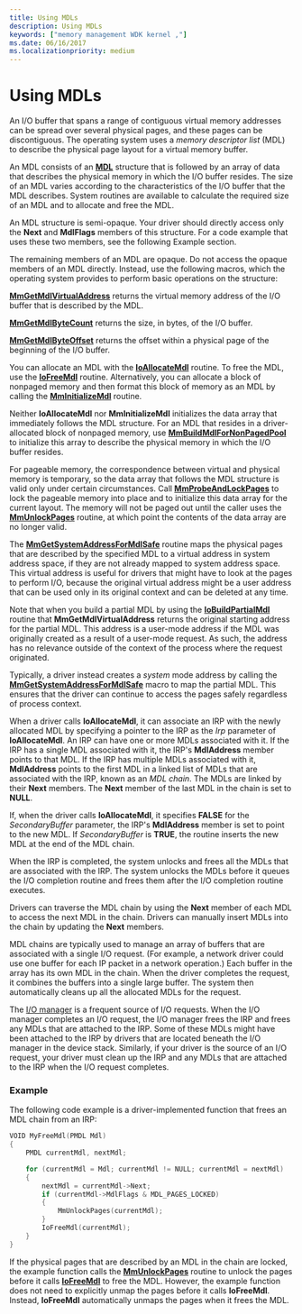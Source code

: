 ```yaml
---
title: Using MDLs
description: Using MDLs
keywords: ["memory management WDK kernel ,"]
ms.date: 06/16/2017
ms.localizationpriority: medium
---
```


# Using MDLs


An I/O buffer that spans a range of contiguous virtual memory addresses can be spread over several physical pages, and these pages can be discontiguous. The operating system uses a *memory descriptor list* (MDL) to describe the physical page layout for a virtual memory buffer.

An MDL consists of an [**MDL**](/windows-hardware/drivers/ddi/wdm/ns-wdm-_mdl) structure that is followed by an array of data that describes the physical memory in which the I/O buffer resides. The size of an MDL varies according to the characteristics of the I/O buffer that the MDL describes. System routines are available to calculate the required size of an MDL and to allocate and free the MDL.

An MDL structure is semi-opaque. Your driver should directly access only the **Next** and **MdlFlags** members of this structure. For a code example that uses these two members, see the following Example section.

The remaining members of an MDL are opaque. Do not access the opaque members of an MDL directly. Instead, use the following macros, which the operating system provides to perform basic operations on the structure:

[**MmGetMdlVirtualAddress**](./mm-bad-pointer.md) returns the virtual memory address of the I/O buffer that is described by the MDL.

[**MmGetMdlByteCount**](/windows-hardware/drivers/ddi/wdm/nf-wdm-mmgetmdlbytecount) returns the size, in bytes, of the I/O buffer.

[**MmGetMdlByteOffset**](./mm-bad-pointer.md) returns the offset within a physical page of the beginning of the I/O buffer.

You can allocate an MDL with the [**IoAllocateMdl**](/windows-hardware/drivers/ddi/wdm/nf-wdm-ioallocatemdl) routine. To free the MDL, use the [**IoFreeMdl**](/windows-hardware/drivers/ddi/wdm/nf-wdm-iofreemdl) routine. Alternatively, you can allocate a block of nonpaged memory and then format this block of memory as an MDL by calling the [**MmInitializeMdl**](./mm-bad-pointer.md) routine.

Neither **IoAllocateMdl** nor **MmInitializeMdl** initializes the data array that immediately follows the MDL structure. For an MDL that resides in a driver-allocated block of nonpaged memory, use [**MmBuildMdlForNonPagedPool**](/windows-hardware/drivers/ddi/wdm/nf-wdm-mmbuildmdlfornonpagedpool) to initialize this array to describe the physical memory in which the I/O buffer resides.

For pageable memory, the correspondence between virtual and physical memory is temporary, so the data array that follows the MDL structure is valid only under certain circumstances. Call [**MmProbeAndLockPages**](/windows-hardware/drivers/ddi/wdm/nf-wdm-mmprobeandlockpages) to lock the pageable memory into place and to initialize this data array for the current layout. The memory will not be paged out until the caller uses the [**MmUnlockPages**](/windows-hardware/drivers/ddi/wdm/nf-wdm-mmunlockpages) routine, at which point the contents of the data array are no longer valid.

The [**MmGetSystemAddressForMdlSafe**](./mm-bad-pointer.md) routine maps the physical pages that are described by the specified MDL to a virtual address in system address space, if they are not already mapped to system address space. This virtual address is useful for drivers that might have to look at the pages to perform I/O, because the original virtual address might be a user address that can be used only in its original context and can be deleted at any time.

Note that when you build a partial MDL by using the [**IoBuildPartialMdl**](/windows-hardware/drivers/ddi/wdm/nf-wdm-iobuildpartialmdl) routine that **MmGetMdlVirtualAddress** returns the original starting address for the partial MDL. This address is a user-mode address if the MDL was originally created as a result of a user-mode request. As such, the address has no relevance outside of the context of the process where the request originated.

Typically, a driver instead creates a *system* mode address by calling the [**MmGetSystemAddressForMdlSafe**](./mm-bad-pointer.md) macro to map the partial MDL. This ensures that the driver can continue to access the pages safely regardless of  process context.

When a driver calls **IoAllocateMdl**, it can associate an IRP with the newly allocated MDL by specifying a pointer to the IRP as the *Irp* parameter of **IoAllocateMdl**. An IRP can have one or more MDLs associated with it. If the IRP has a single MDL associated with it, the IRP's **MdlAddress** member points to that MDL. If the IRP has multiple MDLs associated with it, **MdlAddress** points to the first MDL in a linked list of MDLs that are associated with the IRP, known as an *MDL chain*. The MDLs are linked by their **Next** members. The **Next** member of the last MDL in the chain is set to **NULL**.

If, when the driver calls **IoAllocateMdl**, it specifies **FALSE** for the *SecondaryBuffer* parameter, the IRP's **MdlAddress** member is set to point to the new MDL. If *SecondaryBuffer* is **TRUE**, the routine inserts the new MDL at the end of the MDL chain.

When the IRP is completed, the system unlocks and frees all the MDLs that are associated with the IRP. The system unlocks the MDLs before it queues the I/O completion routine and frees them after the I/O completion routine executes.

Drivers can traverse the MDL chain by using the **Next** member of each MDL to access the next MDL in the chain. Drivers can manually insert MDLs into the chain by updating the **Next** members.

MDL chains are typically used to manage an array of buffers that are associated with a single I/O request. (For example, a network driver could use one buffer for each IP packet in a network operation.) Each buffer in the array has its own MDL in the chain. When the driver completes the request, it combines the buffers into a single large buffer. The system then automatically cleans up all the allocated MDLs for the request.

The [I/O manager](windows-kernel-mode-i-o-manager.md) is a frequent source of I/O requests. When the I/O manager completes an I/O request, the I/O manager frees the IRP and frees any MDLs that are attached to the IRP. Some of these MDLs might have been attached to the IRP by drivers that are located beneath the I/O manager in the device stack. Similarly, if your driver is the source of an I/O request, your driver must clean up the IRP and any MDLs that are attached to the IRP when the I/O request completes.

### Example

The following code example is a driver-implemented function that frees an MDL chain from an IRP:

```cpp
VOID MyFreeMdl(PMDL Mdl)
{
    PMDL currentMdl, nextMdl;

    for (currentMdl = Mdl; currentMdl != NULL; currentMdl = nextMdl) 
    {
        nextMdl = currentMdl->Next;
        if (currentMdl->MdlFlags & MDL_PAGES_LOCKED) 
        {
            MmUnlockPages(currentMdl);
        }
        IoFreeMdl(currentMdl);
    }
} 
```

If the physical pages that are described by an MDL in the chain are locked, the example function calls the [**MmUnlockPages**](/windows-hardware/drivers/ddi/wdm/nf-wdm-mmunlockpages) routine to unlock the pages before it calls [**IoFreeMdl**](/windows-hardware/drivers/ddi/wdm/nf-wdm-iofreemdl) to free the MDL. However, the example function does not need to explicitly unmap the pages before it calls **IoFreeMdl**. Instead, **IoFreeMdl** automatically unmaps the pages when it frees the MDL.